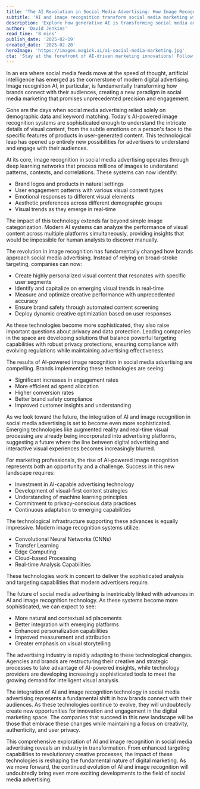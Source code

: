```yaml
---
title: 'The AI Revolution in Social Media Advertising: How Image Recognition is Reshaping Digital Marketing'
subtitle: 'AI and image recognition transform social media marketing with unprecedented precision'
description: 'Explore how generative AI is transforming social media advertising through sophisticated image recognition systems. Discover new levels of targeting precision, audience engagement, and the balance between privacy and powerful insights that drive modern digital marketing.'
author: 'David Jenkins'
read_time: '8 mins'
publish_date: '2025-02-19'
created_date: '2025-02-20'
heroImage: 'https://images.magick.ai/ai-social-media-marketing.jpg'
cta: 'Stay at the forefront of AI-driven marketing innovations! Follow us on LinkedIn for daily insights into how artificial intelligence is reshaping the future of digital advertising.'
---
```


In an era where social media feeds move at the speed of thought, artificial intelligence has emerged as the cornerstone of modern digital advertising. Image recognition AI, in particular, is fundamentally transforming how brands connect with their audiences, creating a new paradigm in social media marketing that promises unprecedented precision and engagement.

Gone are the days when social media advertising relied solely on demographic data and keyword matching. Today's AI-powered image recognition systems are sophisticated enough to understand the intricate details of visual content, from the subtle emotions on a person's face to the specific features of products in user-generated content. This technological leap has opened up entirely new possibilities for advertisers to understand and engage with their audiences.

At its core, image recognition in social media advertising operates through deep learning networks that process millions of images to understand patterns, contexts, and correlations. These systems can now identify:

- Brand logos and products in natural settings
- User engagement patterns with various visual content types
- Emotional responses to different visual elements
- Aesthetic preferences across different demographic groups
- Visual trends as they emerge in real-time

The impact of this technology extends far beyond simple image categorization. Modern AI systems can analyze the performance of visual content across multiple platforms simultaneously, providing insights that would be impossible for human analysts to discover manually.

The revolution in image recognition has fundamentally changed how brands approach social media advertising. Instead of relying on broad-stroke targeting, companies can now:

- Create highly personalized visual content that resonates with specific user segments
- Identify and capitalize on emerging visual trends in real-time
- Measure and optimize creative performance with unprecedented accuracy
- Ensure brand safety through automated content screening
- Deploy dynamic creative optimization based on user responses

As these technologies become more sophisticated, they also raise important questions about privacy and data protection. Leading companies in the space are developing solutions that balance powerful targeting capabilities with robust privacy protections, ensuring compliance with evolving regulations while maintaining advertising effectiveness.

The results of AI-powered image recognition in social media advertising are compelling. Brands implementing these technologies are seeing:

- Significant increases in engagement rates
- More efficient ad spend allocation
- Higher conversion rates
- Better brand safety compliance
- Improved customer insights and understanding

As we look toward the future, the integration of AI and image recognition in social media advertising is set to become even more sophisticated. Emerging technologies like augmented reality and real-time visual processing are already being incorporated into advertising platforms, suggesting a future where the line between digital advertising and interactive visual experiences becomes increasingly blurred.

For marketing professionals, the rise of AI-powered image recognition represents both an opportunity and a challenge. Success in this new landscape requires:

- Investment in AI-capable advertising technology
- Development of visual-first content strategies
- Understanding of machine learning principles
- Commitment to privacy-conscious data practices
- Continuous adaptation to emerging capabilities

The technological infrastructure supporting these advances is equally impressive. Modern image recognition systems utilize:

- Convolutional Neural Networks (CNNs)
- Transfer Learning
- Edge Computing
- Cloud-based Processing
- Real-time Analysis Capabilities

These technologies work in concert to deliver the sophisticated analysis and targeting capabilities that modern advertisers require.

The future of social media advertising is inextricably linked with advances in AI and image recognition technology. As these systems become more sophisticated, we can expect to see:

- More natural and contextual ad placements
- Better integration with emerging platforms
- Enhanced personalization capabilities
- Improved measurement and attribution
- Greater emphasis on visual storytelling

The advertising industry is rapidly adapting to these technological changes. Agencies and brands are restructuring their creative and strategic processes to take advantage of AI-powered insights, while technology providers are developing increasingly sophisticated tools to meet the growing demand for intelligent visual analysis.

The integration of AI and image recognition technology in social media advertising represents a fundamental shift in how brands connect with their audiences. As these technologies continue to evolve, they will undoubtedly create new opportunities for innovation and engagement in the digital marketing space. The companies that succeed in this new landscape will be those that embrace these changes while maintaining a focus on creativity, authenticity, and user privacy.

This comprehensive exploration of AI and image recognition in social media advertising reveals an industry in transformation. From enhanced targeting capabilities to revolutionary creative processes, the impact of these technologies is reshaping the fundamental nature of digital marketing. As we move forward, the continued evolution of AI and image recognition will undoubtedly bring even more exciting developments to the field of social media advertising.